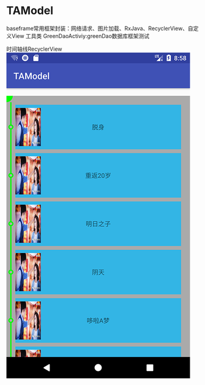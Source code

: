 # TAModel
baseframe常用框架封装：网络请求、图片加载、RxJava、RecyclerView、自定义View 工具类
GreenDaoActiviy:greenDao数据库框架测试

时间轴线RecyclerView</br>
 ![Image text](screenshot/screen.png)


